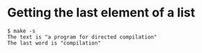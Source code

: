 # Getting the last element of a list

```
$ make -s
The text is "a program for directed compilation"
The last word is "compilation"


```
